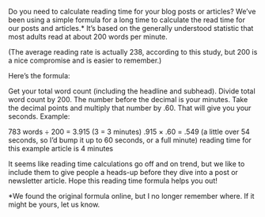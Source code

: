 Do you need to calculate reading time for your blog posts or articles? 
We’ve been using a simple formula for a long time to calculate the read time for our posts and articles.* 
It’s based on the generally understood statistic that most adults read at about 200 words per minute.

(The average reading rate is actually 238, according to this study, 
but 200 is a nice compromise and is easier to remember.)

Here’s the formula:

Get your total word count (including the headline and subhead).
Divide total word count by 200. The number before the decimal is your minutes.
Take the decimal points and multiply that number by .60. That will give you your seconds.
Example:

783 words ÷ 200 = 3.915 (3 = 3 minutes)
.915 × .60 = .549 (a little over 54 seconds, so I’d bump it up to 60 seconds, or a full minute)
reading time for this example article is 4 minutes

It seems like reading time calculations go off and on trend, 
but we like to include them to give people a heads-up before they dive into a post or newsletter article. 
Hope this reading time formula helps you out!

*We found the original formula online, but I no longer remember where. If it might be yours, let us know.